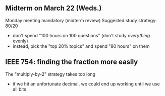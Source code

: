 ## Midterm on March 22 (Weds.)
Monday meeting mandatory (midterm review)
Suggested study strategy: 80/20
- don't spend "100 hours on 100 questions" (don't study *everything* evenly)
- instead, pick the "top 20% topics" and spend "80 hours" on them


## IEEE 754: finding the fraction more easily
The "multiply-by-2" strategy takes too long
- if we hit an unfortunate decimal, we could end up working until we use all bits